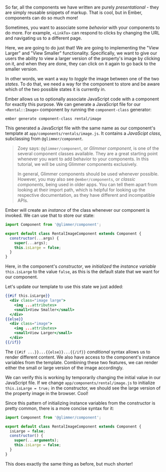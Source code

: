 So far, all the components we have written are purely _presentational_ -
they are simply reusable snippets of markup. That is cool, but in Ember,
components can do so much more!

Sometimes, you want to associate some _behavior_ with your components to
do more. For example, `<LinkTo>` can respond to clicks by changing the
URL and navigating us to a different page.

Here, we are going to do just that! We are going to implementing the
"View Larger" and "View Smaller" functionality. Specifically, we want to
give our users the ability to view a larger version of the property's
image by clicking on it, and when they are done, they can click on it
again to go back to the smaller version.

In other words, we want a way to _toggle_ the image between one of the
two _states_. To do that, we need a way for the component to store and
be aware which of the two possible states it is currently in.

Ember allows us to optionally associate JavaScript code with a component
for exactly this purpose. We can generate a JavaScript file for our
`<Rental::Image>` component by running the `component-class` generator:

```
ember generate component-class rental/image
```

This generated a JavaScript file with the same name as our component's
template at `app/components/rentals/image.js`. It contains a _JavaScipt
class_, subclassing from `@glimmer/component`.

> Zoey says: `@glimmer/component`, or _Glimmer component_, is one of the
> several component classes available. They are a great starting point
> whenever you want to add behavior to your components. In this
> tutorial, we will be using Glimmer components exclusively.
>
> In general, Glimmer components should be used whenever possible.
> However, you may also see `@ember/components`, or _classic
> components_, being used in older apps. You can tell them apart from
> looking at their import path, which is helpful for looking up the
> respective documentation, as they have different and incompatible
> APIs.

Ember will create an _instance_ of the class whenever our component is
invoked. We can use that to store our state:

```js {data-filename="app/components/rental/image.js" data-diff="+4,+5,+6"}
import Component from '@glimmer/component';

export default class RentalImageComponent extends Component {
  constructor(...args) {
    super(...args);
    this.isLarge = false;
  }
}
```

Here, in the component's _constructor_, we _initialized_ the _instance
variable_ `this.isLarge` to the value `false`, as this is the default
state that we want for our component.

Let's update our template to use this state we just added:

```handlebars {data-filename="app/components/rental/image.hbs"}
{{#if this.isLarge}}
  <div class="image large">
    <img ...attributes>
    <small>View Smaller</small>
  </div>
{{else}}
  <div class="image">
    <img ...attributes>
    <small>View Larger</small>
  </div>
{{/if}}
```

The `{{#if ...}}...{{else}}...{{/if}}` _conditional_ syntax allows us to
render different content. We also have access to the component's
instance variables from the template. Combining these two features, we
can render either the small or large version of the image accordingly.

We can verify this is working by temporarily changing the initial value
in our JavaScript file. If we change `app/components/rental/image.js` to
initialize `this.isLarge = true;` in the constructor, we should see the
large version of the property image in the browser. Cool!

Since this pattern of initializing instance variables from the
constructor is pretty common, there is a more concise syntax for it:

```js {data-filename="app/components/rental/image.js" data-diff="+4,-5,-6,-7,-8"}
import Component from '@glimmer/component';

export default class RentalImageComponent extends Component {
  isLarge = false;
  constructor() {
    super(...arguments);
    this.isLarge = false;
  }
}
```

This does exactly the same thing as before, but much shorter!
